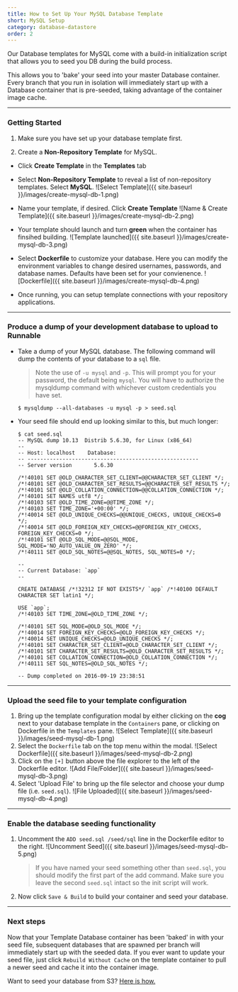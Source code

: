 ```yaml
---
title: How to Set Up Your MySQL Database Template
short: MySQL Setup
category: database-datastore
order: 2
---
```


Our Database templates for MySQL come with a build-in initialization script that allows you
to seed you DB during the build process.

This allows you to 'bake' your seed into your master Database
container. Every branch that you run in isolation will immediately start up with a Database container that is pre-seeded, taking advantage of the container image cache.

---

### Getting Started
1. Make sure you have set up your database template first.

2. Create a **Non-Repository Template** for MySQL.
  * Click **Create Template** in the **Templates** tab
  * Select **Non-Repository Template** to reveal a list of non-repository templates. Select **MySQL**.
    ![Select Template]({{ site.baseurl }}/images/create-mysql-db-1.png)

  * Name your template, if desired. Click **Create Template**
    ![Name & Create Template]({{ site.baseurl }}/images/create-mysql-db-2.png)

  * Your template should launch and turn **green** when the container has finsihed building.
    ![Template launched]({{ site.baseurl }}/images/create-mysql-db-3.png)

  * Select **Dockerfile** to customize your database. Here you can modify the environment variables to
  change desired usernames, passwords, and database names. Defaults have been set for your convienence.
    ![Dockerfile]({{ site.baseurl }}/images/create-mysql-db-4.png)

  * Once running, you can setup template connections with your repository applications.

---

### Produce a dump of your development database to upload to Runnable
* Take a dump of your MySQL database. The following command will dump the contents of your database to a `sql` file.
  > Note the use of `-u mysql` and `-p`. This will prompt you for your password, the default being `mysql`.
  You will have to authorize the mysqldump command with whichever custom credentials you have set.

  ```
  $ mysqldump --all-databases -u mysql -p > seed.sql
  ```

* Your seed file should end up looking similar to this, but much longer:
    ```
    $ cat seed.sql
    -- MySQL dump 10.13  Distrib 5.6.30, for Linux (x86_64)
    --
    -- Host: localhost    Database:
    -- ------------------------------------------------------
    -- Server version       5.6.30

    /*!40101 SET @OLD_CHARACTER_SET_CLIENT=@@CHARACTER_SET_CLIENT */;
    /*!40101 SET @OLD_CHARACTER_SET_RESULTS=@@CHARACTER_SET_RESULTS */;
    /*!40101 SET @OLD_COLLATION_CONNECTION=@@COLLATION_CONNECTION */;
    /*!40101 SET NAMES utf8 */;
    /*!40103 SET @OLD_TIME_ZONE=@@TIME_ZONE */;
    /*!40103 SET TIME_ZONE='+00:00' */;
    /*!40014 SET @OLD_UNIQUE_CHECKS=@@UNIQUE_CHECKS, UNIQUE_CHECKS=0 */;
    /*!40014 SET @OLD_FOREIGN_KEY_CHECKS=@@FOREIGN_KEY_CHECKS, FOREIGN_KEY_CHECKS=0 */;
    /*!40101 SET @OLD_SQL_MODE=@@SQL_MODE, SQL_MODE='NO_AUTO_VALUE_ON_ZERO' */;
    /*!40111 SET @OLD_SQL_NOTES=@@SQL_NOTES, SQL_NOTES=0 */;

    --
    -- Current Database: `app`
    --

    CREATE DATABASE /*!32312 IF NOT EXISTS*/ `app` /*!40100 DEFAULT CHARACTER SET latin1 */;

    USE `app`;
    /*!40103 SET TIME_ZONE=@OLD_TIME_ZONE */;

    /*!40101 SET SQL_MODE=@OLD_SQL_MODE */;
    /*!40014 SET FOREIGN_KEY_CHECKS=@OLD_FOREIGN_KEY_CHECKS */;
    /*!40014 SET UNIQUE_CHECKS=@OLD_UNIQUE_CHECKS */;
    /*!40101 SET CHARACTER_SET_CLIENT=@OLD_CHARACTER_SET_CLIENT */;
    /*!40101 SET CHARACTER_SET_RESULTS=@OLD_CHARACTER_SET_RESULTS */;
    /*!40101 SET COLLATION_CONNECTION=@OLD_COLLATION_CONNECTION */;
    /*!40111 SET SQL_NOTES=@OLD_SQL_NOTES */;

    -- Dump completed on 2016-09-19 23:38:51
    ```

---

### Upload the seed file to your template configuration
1. Bring up the template configuration modal by either clicking on the **cog** next to your database template in the `Containers` pane, or clicking on Dockerfile in the `Templates` pane.
  ![Select Template]({{ site.baseurl }}/images/seed-mysql-db-1.png)
2. Select the `Dockerfile` tab on the top menu within the modal.
  ![Select Dockerfile]({{ site.baseurl }}/images/seed-mysql-db-2.png)
3. Click on the `[+]` button above the file explorer to the left of the Dockerfile editor.
  ![Add File/Folder]({{ site.baseurl }}/images/seed-mysql-db-3.png)
4. Select 'Upload File' to bring up the file selector and choose your dump file (i.e. `seed.sql`).
  ![File Uploaded]({{ site.baseurl }}/images/seed-mysql-db-4.png)


---

### Enable the database seeding functionality
1. Uncomment the `ADD seed.sql /seed/sql` line in the Dockerfile editor to the right.
  ![Uncomment Seed]({{ site.baseurl }}/images/seed-mysql-db-5.png)
    > If you have named your seed something other than `seed.sql`, you should modify the first part of the add command.
    Make sure you leave the second `seed.sql` intact so the init script will work.
2. Now click `Save & Build` to build your container and seed your database.

---

### Next steps
Now that your Template Database container has been 'baked' in with your seed file, subsequent databases that are spawned per branch will immediately start up with the seeded data. If you ever want to update your seed file, just click `Rebuild Without Cache` on the template container to pull a newer seed and cache it into the container image.

Want to seed your database from S3? [Here is how.](/reference/upload_seed_from_s3.md)
